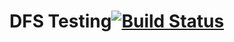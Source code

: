 # DFS Testing[![Build Status](https://travis-ci.org/MadMaxPower/DFS.svg?branch=master)](https://travis-ci.org/MadMaxPower/DFS)
